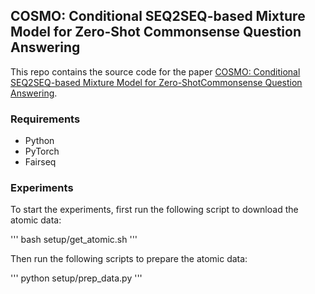 ## COSMO: Conditional SEQ2SEQ-based Mixture Model for Zero-Shot Commonsense Question Answering

This repo contains the source code for the paper [COSMO: Conditional SEQ2SEQ-based Mixture Model for Zero-ShotCommonsense Question Answering](https://arxiv.org/abs/2011.00777).

### Requirements
* Python
* PyTorch
* Fairseq

### Experiments

To start the experiments, first run the following script to download the atomic data:

'''
bash setup/get_atomic.sh
'''

Then run the following scripts to prepare the atomic data:

'''
python setup/prep_data.py
'''

